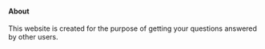 #### About

This website is created for the purpose of getting your questions answered by other users.
